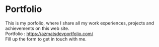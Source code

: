 # Portfolio
This is my porfolio, where I share all my work experiences, projects and achievements on this web site. 
<br/>
Portfolio : https://azmatsdevportfolio.com/
<br/>
Fill up the form to get in touch with me.
